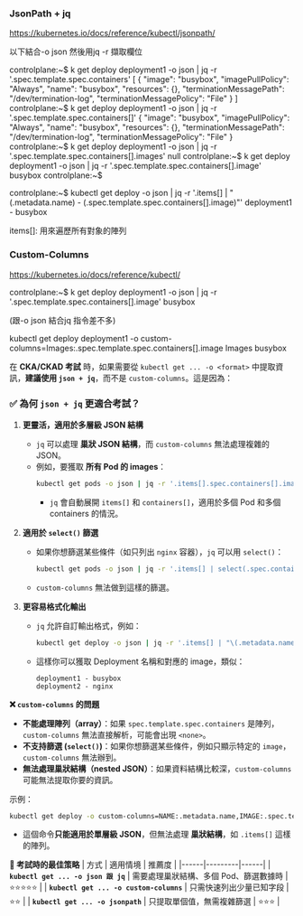 ### JsonPath + jq
https://kubernetes.io/docs/reference/kubectl/jsonpath/

以下結合-o json 然後用jq -r 擷取欄位

controlplane:~$ k get deploy deployment1 -o json | jq -r '.spec.template.spec.containers'
[
  {
    "image": "busybox",
    "imagePullPolicy": "Always",
    "name": "busybox",
    "resources": {},
    "terminationMessagePath": "/dev/termination-log",
    "terminationMessagePolicy": "File"
  }
]
controlplane:~$ k get deploy deployment1 -o json | jq -r '.spec.template.spec.containers[]'
{
  "image": "busybox",
  "imagePullPolicy": "Always",
  "name": "busybox",
  "resources": {},
  "terminationMessagePath": "/dev/termination-log",
  "terminationMessagePolicy": "File"
}
controlplane:~$ k get deploy deployment1 -o json | jq -r '.spec.template.spec.containers[].images'
null
controlplane:~$ k get deploy deployment1 -o json | jq -r '.spec.template.spec.containers[].image'
busybox
controlplane:~$ 


controlplane:~$ kubectl get deploy -o json | jq -r '.items[] | "\(.metadata.name) - \(.spec.template.spec.containers[].image)"'
deployment1 - busybox

items[]: 用來遍歷所有對象的陣列


### Custom-Columns
https://kubernetes.io/docs/reference/kubectl/


controlplane:~$ k get deploy deployment1 -o json | jq -r '.spec.template.spec.containers[].image'
busybox

(跟-o json 結合jq 指令差不多)

kubectl get deploy deployment1 -o custom-columns=Images:.spec.template.spec.containers[].image
Images
busybox


在 **CKA/CKAD 考試** 時，如果需要從 `kubectl get ... -o <format>` 中提取資訊，**建議使用 `json + jq`**，而不是 `custom-columns`。這是因為：



### **✅ 為何 `json + jq` 更適合考試？**
1. **更靈活，適用於多層級 JSON 結構**
   - `jq` 可以處理 **巢狀 JSON 結構**，而 `custom-columns` 無法處理複雜的 JSON。
   - 例如，要獲取 **所有 Pod 的 images**：
     ```sh
     kubectl get pods -o json | jq -r '.items[].spec.containers[].image'
     ```
     - `jq` 會自動展開 `items[]` 和 `containers[]`，適用於多個 Pod 和多個 containers 的情況。

2. **適用於 `select()` 篩選**
   - 如果你想篩選某些條件（如只列出 `nginx` 容器），`jq` 可以用 `select()`：
     ```sh
     kubectl get pods -o json | jq -r '.items[] | select(.spec.containers[].image | test("nginx")).metadata.name'
     ```
   - `custom-columns` 無法做到這樣的篩選。

3. **更容易格式化輸出**
   - `jq` 允許自訂輸出格式，例如：
     ```sh
     kubectl get deploy -o json | jq -r '.items[] | "\(.metadata.name) - \(.spec.template.spec.containers[].image)"'
     ```
   - 這樣你可以獲取 Deployment 名稱和對應的 image，類似：
     ```
     deployment1 - busybox
     deployment2 - nginx
     ```

**❌ `custom-columns` 的問題**
- **不能處理陣列（array）**：如果 `spec.template.spec.containers` 是陣列，`custom-columns` 無法直接解析，可能會出現 `<none>`。
- **不支持篩選 (`select()`)**：如果你想篩選某些條件，例如只顯示特定的 `image`，`custom-columns` 無法辦到。
- **無法處理巢狀結構（nested JSON）**：如果資料結構比較深，`custom-columns` 可能無法提取你要的資訊。

示例：
```sh
kubectl get deploy -o custom-columns=NAME:.metadata.name,IMAGE:.spec.template.spec.containers[].image
```
- 這個命令**只能適用於單層級 JSON**，但無法處理 **巢狀結構**，如 `.items[]` 這樣的陣列。


**📝 考試時的最佳策略**
| 方式 | 適用情境 | 推薦度 |
|------|---------|------|
| **`kubectl get ... -o json 跟 jq`** | 需要處理巢狀結構、多個 Pod、篩選數據時 | ⭐⭐⭐⭐⭐ |
| **`kubectl get ... -o custom-columns`** | 只需快速列出少量已知字段 | ⭐⭐ |
| **`kubectl get ... -o jsonpath`** | 只提取單個值，無需複雜篩選 | ⭐⭐⭐ |


